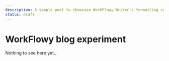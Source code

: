```yaml
---
description: A sample post to showcase WorkFlowy Writer's formatting conversion
status: draft
---
```



# WorkFlowy blog experiment

Nothing to see here yet...
